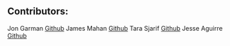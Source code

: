 ## Contributors:
Jon Garman [Github](https://github.com/jonegarm2)
James Mahan [Github](https://github.com/jcmahan)
Tara Sjarif [Github](https://github.com/mhsjarif)
Jesse Aguirre [Github](https://github.com/Jaguirre123)

